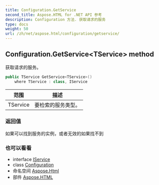 ```yaml
---
title: Configuration.GetService
second_title: Aspose.HTML for .NET API 参考
description: Configuration 方法. 获取请求的服务
type: docs
weight: 50
url: /zh/net/aspose.html/configuration/getservice/
---
```

## Configuration.GetService&lt;TService&gt; method

获取请求的服务。

```csharp
public TService GetService<TService>()
    where TService : class, IService
```

| 范围 | 描述 |
| --- | --- |
| TService | 要检索的服务类型。 |

### 返回值

如果可以找到服务的实例，或者无效的如果找不到

### 也可以看看

* interface [IService](../../../aspose.html.services/iservice/)
* class [Configuration](../)
* 命名空间 [Aspose.Html](../../configuration/)
* 部件 [Aspose.HTML](../../../)


